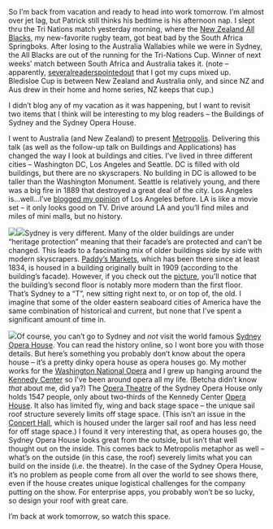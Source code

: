 So I’m back from vacation and ready to head into work tomorrow. I’m
almost over jet lag, but Patrick still thinks his bedtime is his
afternoon nap. I slept thru the Tri Nations match yesterday morning,
where the [New Zealand All Blacks](http://www.allblacks.com/), my
new-favorite rugby team, got beat bad by the South Africa Springboks.
After losing to the Australia Wallabies while we were in Sydney, the All
Blacks are out of the running for the Tri-Nations Cup. Winner of next
weeks’ match between South Africa and Australia takes it. (note –
apparently,
[several](http://blogs.msdn.com/devhawk/archive/2004/08/16/214983.aspx#214997)[readers](http://blogs.msdn.com/devhawk/archive/2004/08/16/214983.aspx#215038)[pointed](http://blogs.msdn.com/devhawk/archive/2004/08/16/214983.aspx#215041)[out](http://blogs.msdn.com/devhawk/archive/2004/08/16/214983.aspx#215062)
that I got my cups mixed up. Bledisloe Cup is between New Zealand and
Australia only, and since NZ and Aus drew in their home and home series,
NZ keeps that cup.)

I didn’t blog any of my vacation as it was happening, but I want to
revisit two items that I think will be interesting to my blog readers –
the Buildings of Sydney and the Sydney Opera House.

I went to Australia (and New Zealand) to present
[Metropolis](http://msdn.microsoft.com/architecture/journal/default.aspx?pull=/library/en-us/dnmaj/html/aj2metrop.asp).
Delivering this talk (as well as the follow-up talk on Buildings and
Applications) has changed the way I look at buildings and cities. I’ve
lived in three different cities – Washington DC, Los Angeles and
Seattle. DC is filled with old buildings, but there are no skyscrapers.
No building in DC is allowed to be taller than the Washington Monument.
Seattle is relatively young, and there was a big fire in 1889 that
destroyed a great deal of the city. Los Angeles is…well…I’ve [blogged my
opinion](http://devhawk.net/PermaLink.aspx?guid=87d7157e-20cc-4f40-84f4-32720a3d4a28)
of Los Angeles before. LA is like a movie set – it only looks good on
TV. Drive around LA and you’ll find miles and miles of mini malls, but
no history.

[![](http://s3.amazonaws.com/devhawk_images/Touring%20Sydney%20Sat%20Morning%20(30)_small.jpg)](http://s3.amazonaws.com/devhawk_images/Touring%20Sydney%20Sat%20Morning%20(30).jpg)[![](http://s3.amazonaws.com/devhawk_images/Touring%20Sydney%20Thurs%20(1)_small.jpg)](http://s3.amazonaws.com/devhawk_images/Touring%20Sydney%20Thurs%20(1).jpg)Sydney
is very different. Many of the older buildings are under “heritage
protection” meaning that their facade’s are protected and can’t be
changed. This leads to a fascinating mix of older buildings side by side
with modern skyscrapers. [Paddy’s
Markets](http://www.paddysmarkets.com.au/paddys/index.htm), which has
been there since at least 1834, is housed in a building originally built
in 1909 (according to the building’s facade). However, if you check out
the
[picture](http://s3.amazonaws.com/devhawk_images/Touring%20Sydney%20Thurs%20(1).jpg),
you’ll notice that the building’s second floor is notably more modern
than the first floor. That’s Sydney to a “T”, new sitting right next to,
or on top of, the old. I imagine that some of the older eastern seaboard
cities of America have the same combination of historical and current,
but none that I’ve spent a significant amount of time in.

[![](http://s3.amazonaws.com/devhawk_images/Touring%20Sydney%20Monday%20(58)_small.jpg)](http://s3.amazonaws.com/devhawk_images/Touring%20Sydney%20Monday%20(58).jpg)Of
course, you can’t go to Sydney and *not* visit the world famous [Sydney
Opera House](http://www.sydneyoperahouse.com/). You can read the history
online, so I wont bore you with those details. But here’s something you
probably don’t know about the opera house – it’s a pretty dinky opera
house as opera houses go. My mother works for the [Washington National
Opera](http://www.dc-opera.org/) and I grew up hanging around the
[Kennedy Center](http://www.kennedy-center.org/) so I’ve been around
opera all my life. (Betcha didn’t know *that* about me, did ya?) The
[Opera
Theatre](http://www.sydneyoperahouse.com/sections/about_the_house/venues/#opera)
of the Sydney Opera House only holds 1547 people, only about two-thirds
of the Kennedy Center [Opera
House](http://www.kennedy-center.org/about/virtual_tour/opera.html). It
also has limited fly, wing and back stage space – the unique sail roof
structure severely limits off stage space. (This isn’t an issue in the
[Concert
Hall](http://www.sydneyoperahouse.com/sections/about_the_house/venues/#concert),
which is housed under the larger sail roof and has less need for off
stage space.) I found it very interesting that, as opera houses go, the
Sydney Opera House looks great from the outside, but isn’t that well
thought out on the inside. This comes back to Metropolis metaphor as
well – what’s on the outside (in this case, the roof) severely limits
what you can build on the inside (i.e. the theatre). In the case of the
Sydney Opera House, it’s no problem as people come from all over the
world to see shows there, even if the house creates unique logistical
challenges for the company putting on the show. For enterprise apps, you
probably won’t be so lucky, so design your roof with great care.

I’m back at work tomorrow, so watch this space.
